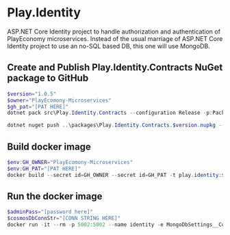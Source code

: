 # Play.Identity

ASP.NET Core Identity project to handle authorization and authentication of PlayEconomy microservices. Instead of the usual marriage of
ASP.NET Core Identity project to use an no-SQL based DB, this one will use MongoDB.

## Create and Publish Play.Identity.Contracts NuGet package to GitHub

```powershell
$version="1.0.5"
$owner="PlayEcomony-Microservices"
$gh_pat="[PAT HERE]"
dotnet pack src\Play.Identity.Contracts --configuration Release -p:PackageVersion=$version -p:RepositoryUrl=https://github.com/$owner/Play.Identity -o ..\packages

dotnet nuget push ..\packages\Play.Identity.Contracts.$version.nupkg --api-key $gh_pat --source "github"
```

## Build docker image

```powershell
$env:GH_OWNER="PlayEcomony-Microservices"
$env:GH_PAT="[PAT HERE]"
docker build --secret id=GH_OWNER --secret id=GH_PAT -t play.identity:$version . 
```

## Run the docker image

```powershell
$adminPass="[password here]"
$cosmosDbConnStr="[CONN STRING HERE]"
docker run -it --rm -p 5002:5002 --name identity -e MongoDbSettings__ConnectionString=$cosmosDbConnStr -e RabbitMQSettings__Host=rabbitmq -e IdentitySettings__AdminUserPassword=$adminPass --network playinfra_default play.identity:$version
```
